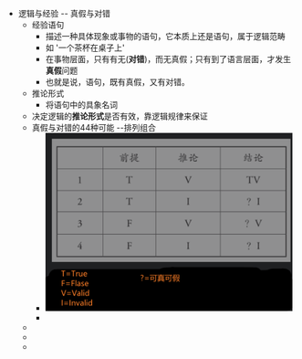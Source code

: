 - 逻辑与经验 -- 真假与对错
	- 经验语句
		- 描述一种具体现象或事物的语句，它本质上还是语句，属于逻辑范畴
		- 如 '一个茶杯在桌子上'
		- 在事物层面，只有有无(**对错**)，而无真假；只有到了语言层面，才发生**真假**问题
		- 也就是说，语句，既有真假，又有对错。
	- 推论形式
		- 将语句中的具象名词
	- 决定逻辑的**推论形式**是否有效，靠逻辑规律来保证
	- 真假与对错的44种可能 --排列组合
		- ![image.png](../assets/image_1647761258968_0.png)
		-
	-
	-
	-